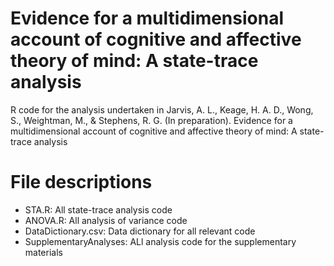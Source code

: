 # Evidence for a multidimensional account of cognitive and affective theory of mind: A state-trace analysis

R code for the analysis undertaken in Jarvis, A. L., Keage, H. A. D., Wong, S., Weightman, M., & Stephens, R. G. (In preparation). Evidence for a multidimensional account of cognitive and affective theory of mind: A state-trace analysis

# File descriptions
* STA.R: All state-trace analysis code
* ANOVA.R: All analysis of variance code 
* DataDictionary.csv: Data dictionary for all relevant code
* SupplementaryAnalyses: ALl analysis code for the supplementary materials
